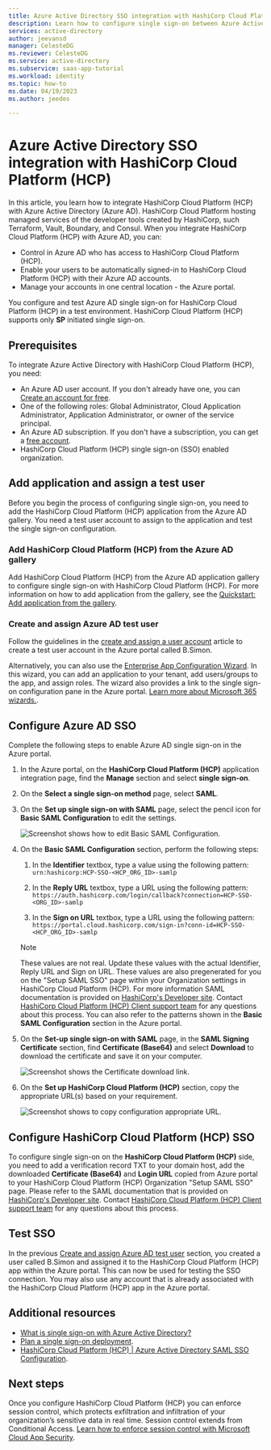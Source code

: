 ```yaml
---
title: Azure Active Directory SSO integration with HashiCorp Cloud Platform (HCP)
description: Learn how to configure single sign-on between Azure Active Directory and HashiCorp Cloud Platform (HCP).
services: active-directory
author: jeevansd
manager: CelesteDG
ms.reviewer: CelesteDG
ms.service: active-directory
ms.subservice: saas-app-tutorial
ms.workload: identity
ms.topic: how-to
ms.date: 04/19/2023
ms.author: jeedes

---
```


# Azure Active Directory SSO integration with HashiCorp Cloud Platform (HCP)

In this article, you learn how to integrate HashiCorp Cloud Platform (HCP) with Azure Active Directory (Azure AD). HashiCorp Cloud Platform hosting managed services of the developer tools created by HashiCorp, such Terraform, Vault, Boundary, and Consul. When you integrate HashiCorp Cloud Platform (HCP) with Azure AD, you can:

* Control in Azure AD who has access to HashiCorp Cloud Platform (HCP).
* Enable your users to be automatically signed-in to HashiCorp Cloud Platform (HCP) with their Azure AD accounts.
* Manage your accounts in one central location - the Azure portal.

You configure and test Azure AD single sign-on for HashiCorp Cloud Platform (HCP) in a test environment. HashiCorp Cloud Platform (HCP) supports only **SP** initiated single sign-on.

## Prerequisites

To integrate Azure Active Directory with HashiCorp Cloud Platform (HCP), you need:

* An Azure AD user account. If you don't already have one, you can [Create an account for free](https://azure.microsoft.com/free/?WT.mc_id=A261C142F).
* One of the following roles: Global Administrator, Cloud Application Administrator, Application Administrator, or owner of the service principal.
* An Azure AD subscription. If you don't have a subscription, you can get a [free account](https://azure.microsoft.com/free/).
* HashiCorp Cloud Platform (HCP) single sign-on (SSO) enabled organization.

## Add application and assign a test user

Before you begin the process of configuring single sign-on, you need to add the HashiCorp Cloud Platform (HCP) application from the Azure AD gallery. You need a test user account to assign to the application and test the single sign-on configuration.

### Add HashiCorp Cloud Platform (HCP) from the Azure AD gallery

Add HashiCorp Cloud Platform (HCP) from the Azure AD application gallery to configure single sign-on with HashiCorp Cloud Platform (HCP). For more information on how to add application from the gallery, see the [Quickstart: Add application from the gallery](../manage-apps/add-application-portal.md).

### Create and assign Azure AD test user

Follow the guidelines in the [create and assign a user account](../manage-apps/add-application-portal-assign-users.md) article to create a test user account in the Azure portal called B.Simon.

Alternatively, you can also use the [Enterprise App Configuration Wizard](https://portal.office.com/AdminPortal/home?Q=Docs#/azureadappintegration). In this wizard, you can add an application to your tenant, add users/groups to the app, and assign roles. The wizard also provides a link to the single sign-on configuration pane in the Azure portal. [Learn more about Microsoft 365 wizards.](/microsoft-365/admin/misc/azure-ad-setup-guides). 

## Configure Azure AD SSO

Complete the following steps to enable Azure AD single sign-on in the Azure portal.

1. In the Azure portal, on the **HashiCorp Cloud Platform (HCP)** application integration page, find the **Manage** section and select **single sign-on**.
1. On the **Select a single sign-on method** page, select **SAML**.
1. On the **Set up single sign-on with SAML** page, select the pencil icon for **Basic SAML Configuration** to edit the settings.

   ![Screenshot shows how to edit Basic SAML Configuration.](common/edit-urls.png "Basic Configuration")

1. On the **Basic SAML Configuration** section, perform the following steps:

    1. In the **Identifier** textbox, type a value using the following pattern:
    `urn:hashicorp:HCP-SSO-<HCP_ORG_ID>-samlp`

    1. In the **Reply URL** textbox, type a URL using the following pattern:
    `https://auth.hashicorp.com/login/callback?connection=HCP-SSO-<ORG_ID>-samlp`

    1. In the **Sign on URL** textbox, type a URL using the following pattern:
    `https://portal.cloud.hashicorp.com/sign-in?conn-id=HCP-SSO-<HCP_ORG_ID>-samlp`

    > [!NOTE]
    > These values are not real. Update these values with the actual Identifier, Reply URL and Sign on URL. These values are also pregenerated for you on the "Setup SAML SSO" page within your Organization settings in HashiCorp Cloud Platform (HCP). For more information SAML documentation is provided on [HashiCorp's Developer site](https://developer.hashicorp.com/hcp/docs/hcp/security/sso/sso-aad). Contact [HashiCorp Cloud Platform (HCP) Client support team](mailto:support@hashicorp.com) for any questions about this process. You can also refer to the patterns shown in the **Basic SAML Configuration** section in the Azure portal.

1. On the **Set-up single sign-on with SAML** page, in the **SAML Signing Certificate** section,  find **Certificate (Base64)** and select **Download** to download the certificate and save it on your computer.

    ![Screenshot shows the Certificate download link.](common/certificatebase64.png "Certificate")

1. On the **Set up HashiCorp Cloud Platform (HCP)** section, copy the appropriate URL(s) based on your requirement.

	![Screenshot shows to copy configuration appropriate URL.](common/copy-configuration-urls.png "Metadata")

## Configure HashiCorp Cloud Platform (HCP) SSO

To configure single sign-on on the **HashiCorp Cloud Platform (HCP)** side, you need to add a verification record TXT to your domain host, add the downloaded **Certificate (Base64)** and **Login URL** copied from Azure portal to your HashiCorp Cloud Platform (HCP) Organization "Setup SAML SSO" page. Please refer to the SAML documentation that is provided on [HashiCorp's Developer site](https://developer.hashicorp.com/hcp/docs/hcp/security/sso/sso-aad). Contact [HashiCorp Cloud Platform (HCP) Client support team](mailto:support@hashicorp.com) for any questions about this process.

## Test SSO 

In the previous [Create and assign Azure AD test user](#create-and-assign-azure-ad-test-user) section, you created a user called B.Simon and assigned it to the HashiCorp Cloud Platform (HCP) app within the Azure portal. This can now be used for testing the SSO connection. You may also use any account that is already associated with the HashiCorp Cloud Platform (HCP) app in the Azure portal. 

## Additional resources

* [What is single sign-on with Azure Active Directory?](../manage-apps/what-is-single-sign-on.md)
* [Plan a single sign-on deployment](../manage-apps/plan-sso-deployment.md).
* [HashiCorp Cloud Platform (HCP) | Azure Active Directory SAML SSO Configuration](https://developer.hashicorp.com/hcp/docs/hcp/security/sso/sso-aad).

## Next steps

Once you configure HashiCorp Cloud Platform (HCP) you can enforce session control, which protects exfiltration and infiltration of your organization’s sensitive data in real time. Session control extends from Conditional Access. [Learn how to enforce session control with Microsoft Cloud App Security](/cloud-app-security/proxy-deployment-aad).
